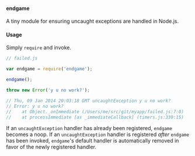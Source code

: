 #### endgame
A tiny module for ensuring uncaught exceptions are handled in Node.js.

#### Usage
Simply `require` and invoke.

```javascript
// failed.js

var endgame = require('endgame');

endgame();

throw new Error('y u no work?');

// Thu, 09 Jan 2014 20:03:18 GMT uncaughtException y u no work?
// Error: y u no work?
//    at Object._onImmediate (/Users/me/src/git/myapp/failed.js:7:0)
//    at processImmediate [as _immediateCallback] (timers.js:330:15)
```

If an `uncaughtException` handler has already been registered, `endgame` becomes a noop. If an `uncaughtException` handler
is registered *after* `endgame` has been invoked, `endgame`'s default handler is automatically removed in favor of the newly
registered handler.